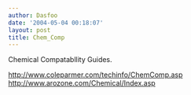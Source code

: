 ```yaml
---
author: Dasfoo
date: '2004-05-04 00:18:07'
layout: post
title: Chem_Comp
---
```


Chemical Compatabllity Guides.

[http://www.coleparmer.com/techinfo/ChemComp.asp<br>](http://www.coleparmer.com/techinfo/ChemComp.asp<br>)
[http://www.arozone.com/Chemical/Index.asp<br>](http://www.arozone.com/Chemical/Index.asp<br>)

